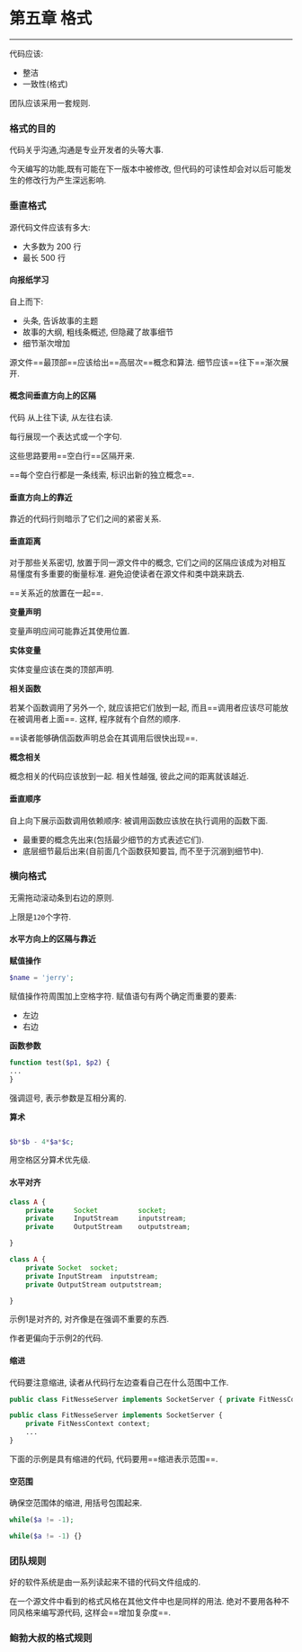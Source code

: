 # 第五章 格式

---

代码应该:

* 整洁
* 一致性(格式)

团队应该采用一套规则.

### 格式的目的

代码关乎沟通,沟通是专业开发者的头等大事.

今天编写的功能,既有可能在下一版本中被修改, 但代码的可读性却会对以后可能发生的修改行为产生深远影响.

### 垂直格式

源代码文件应该有多大:

* 大多数为 200 行
* 最长 500 行

#### 向报纸学习

自上而下:

* 头条, 告诉故事的主题
* 故事的大纲, 粗线条概述, 但隐藏了故事细节
* 细节渐次增加

源文件==最顶部==应该给出==高层次==概念和算法. 细节应该==往下==渐次展开.

#### 概念间垂直方向上的区隔

代码 从上往下读, 从左往右读.

每行展现一个表达式或一个字句.

这些思路要用==空白行==区隔开来.

==每个空白行都是一条线索, 标识出新的独立概念==.

#### 垂直方向上的靠近

靠近的代码行则暗示了它们之间的紧密关系.

#### 垂直距离

对于那些关系密切, 放置于同一源文件中的概念, 它们之间的区隔应该成为对相互易懂度有多重要的衡量标准. 避免迫使读者在源文件和类中跳来跳去.

==关系近的放置在一起==.

**变量声明**

变量声明应间可能靠近其使用位置. 

**实体变量**

实体变量应该在类的顶部声明.

**相关函数**

若某个函数调用了另外一个, 就应该把它们放到一起, 而且==调用者应该尽可能放在被调用者上面==. 这样, 程序就有个自然的顺序.

==读者能够确信函数声明总会在其调用后很快出现==.

**概念相关**

概念相关的代码应该放到一起. 相关性越强, 彼此之间的距离就该越近.

#### 垂直顺序

自上向下展示函数调用依赖顺序: 被调用函数应该放在执行调用的函数下面.

* 最重要的概念先出来(包括最少细节的方式表述它们).
* 底层细节最后出来(自前面几个函数获知要旨, 而不至于沉溺到细节中).

### 横向格式

无需拖动滚动条到右边的原则.

上限是`120`个字符.

#### 水平方向上的区隔与靠近

**赋值操作**

```php
$name = 'jerry';
```

赋值操作符周围加上空格字符. 赋值语句有两个确定而重要的要素:

* 左边
* 右边

**函数参数**

```php
function test($p1, $p2) {
...
}
```

强调逗号, 表示参数是互相分离的.

**算术**

```php

$b*$b - 4*$a*$c;

```

用空格区分算术优先级.

#### 水平对齐

```php
class A {
	private 	Socket			socket;
	private 	InputStream		inputstream;
	private 	OutputStream	outputstream;

}
```

```php
class A {
	private Socket	socket;
	private InputStream	 inputstream;
	private OutputStream outputstream;

}
```

示例1是对齐的, 对齐像是在强调不重要的东西. 

作者更偏向于示例2的代码.

#### 缩进

代码要注意缩进, 读者从代码行左边查看自己在什么范围中工作.

```php
public class FitNesseServer implements SocketServer { private FitNessContext context;....
```

```php
public class FitNesseServer implements SocketServer {
	private FitNessContext context;
	...
}
```

下面的示例是具有缩进的代码, 代码要用==缩进表示范围==.

#### 空范围

确保空范围体的缩进, 用括号包围起来.

```php
while($a != -1);

while($a != -1) {}
```

### 团队规则

好的软件系统是由一系列读起来不错的代码文件组成的.

在一个源文件中看到的格式风格在其他文件中也是同样的用法. 绝对不要用各种不同风格来编写源代码, 这样会==增加复杂度==.

### 鲍勃大叔的格式规则

